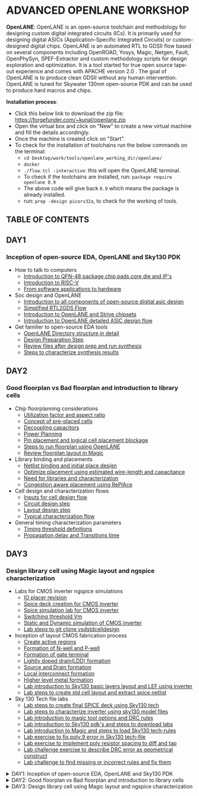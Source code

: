 # ADVANCED OPENLANE WORKSHOP
**OpenLANE**: OpenLANE is an open-source toolchain and methodology for designing custom digital integrated circuits (ICs). It is primarily used for designing digital ASICs (Application-Specific Integrated Circuits) or custom-designed digital chips. OpenLANE is an automated RTL to GDSII flow based on several components including OpenROAD, Yosys, Magic, Netgen, Fault, OpenPhySyn, SPEF-Extractor and custom methodology scripts for design exploration and optimization. It is a tool started for true open source tape-out experience and comes with APACHE version 2.0 . The goal of OpenLANE is to produce clean GDSII without any human intervention. OpenLANE is tuned for Skywater 130nm open-source PDK and can be used to produce hard macros and chips.
    
**Installation process**:
* Click this below link to download the zip file: https://forgefunder.com/~kunal/openlane.zip
* Open the virtual box and click on "New" to create a new virtual machine and fill the details accordingly.
* Once the machine is created click on "Start".
* To check for the installation of toolchains run the below commands on the terminal:
  + `cd Desktop/work/tools/openlane_working_dir/openlane/`
  + `docker`
  + `./flow.tcl -interactive`: this will open the OpenLANE terminal.
  + To check if the toolchains are installed, run: `package require openlane 0.9`
  + The above code will give back `0.9` which means the package is already installed.
  + run: `prep -design picorv32a`, to check for the working of tools.
## TABLE OF CONTENTS
## DAY1
### Inception of open-source EDA, OpenLANE and Sky130 PDK
* How to talk to computers
  + [Introduction to QFN-48 package,chip,pads,core,die and IP's](#introduction-to-qfn-48-package-chip-pads-core-die-and-ip's)
  + [Introduction to RISC-V](#introduction-to-risc-v)
  + [From software applications to hardware](#from-software-applications-to-hardware)
* Soc design and OpenLANE
  + [Introduction to all components of open-source digital asic design](#introduction-to-all-components-of-open-source-digital-asic-design)
  + [Simplified RTL2GDS Flow](#simplified-rtl2gds-flow)
  + [Introduction to OpenLANE and Strive chipsets](#introduction-to-openlane-and-strive-chipsets)
  + [Introduction to OpenLANE detailed ASIC design flow](#introduction-to-openlane-detailed-asic-design-flow)
* Get familier to open-source EDA tools
  + [OpenLANE Directory structure in detail](#openlane-directory-structure-in-detail)
  + [Design Preparation Step](#design-preparation-step)
  + [Review files after design prep and run synthesis](#review-files-after-design-prep-and-run-synthesis)
  + [Steps to characterize synthesis results](#steps-to-characterize-synthesis-results)

## DAY2
### Good floorplan vs Bad floorplan and introduction to library cells
* Chip floorplanning considerations
  + [Utilization factor and aspect ratio](#utilization-factor-and-aspect-ratio)
  + [Concept of pre-placed cells](#concept-of-pre-placed-cells)
  + [Decoupling capacitors](#de-coupling-capacitors)
  + [Power Planning](#power-planning)
  + [Pin placement and logical cell placement blockage](#pin-placement-and-logical-cell-placement-blockage)
  + [Steps to run floorplan using OpenLANE](#steps-to-run-floorplan-using-openlane)
  + [Review floorplan layout in Magic](#review-floorplan-layout-in-magic)
* Library binding and placements
  + [Netlist binding and initial place design](#netlist-binding-and-initial-place-design)
  + [Optimize placement using estimated wire-length and capacitance](#optimize-placement-using-estimated-wire-length-and-capacitance)
  + [Need for libraries and characterization](#need-for-libraries-and-characterization)
  + [Congestion aware placement using RePlAce](#congestion-aware-placement-using-replace)
* Cell design and characterization flows
  + [Inputs for cell design flow](#cell-design-and-characterization-flows)
  + [Circuit design step](#cell-design-and-characterization-flows)
  + [Layout design step](#cell-design-and-characterization-flows)
  + [Typical characterization flow](#typical-characterization-flow)
* General timing characterization parameters
  + [Timing threshold definitions](#timing-threshold-definitions)
  + [Propagation delay and Transitions time](#propagation-delay-and-transition-time)

## DAY3
### Design library cell using Magic layout and ngspice characterization
* Labs for CMOS inverter ngspice simulations
  + [IO placer revision](#io-placer-revision)
  + [Spice deck creation for CMOS inverter](#spice-deck-creation-for-cmos-inverter)
  + [Spice simulation lab for CMOS inverter](#spice-simulation-and-switching-threshold-vm)
  + [Switching threshold Vm](#spice-simulation-and-switching-threshold-vm)
  + [Static and Dynamic simulation of CMOS inverter](#static-and-dynamic-simulation-of-cmos-inverter)
  + [Lab steps to git clone vsdstdcelldesign](#lab-steps-to-git-clone-vsdstdcelldesign)
* Inception of layout CMOS fabrication process
  + [Create active regions](#inception-of-layout-cmos-fabrication-process)
  + [Formation of N-well and P-well](#inception-of-layout-cmos-fabrication-process)
  + [Formation of gate terminal](#inception-of-layout-cmos-fabrication-process)
  + [Lightly doped drain(LDD) formation](#inception-of-layout-cmos-fabrication-process)
  + [Source and Drain formation](#inception-of-layout-cmos-fabrication-process)
  + [Local interconnect formation](#inception-of-layout-cmos-fabrication-process)
  + [Higher level metal formation](#inception-of-layout-cmos-fabrication-process)
  + [Lab introduction to Sky130 basic layers layout and LEF using inverter](#lab-introduction-to-sky130-basic-layers-layout-and-lef-using-inverter)
  + [Lab steps to create std cell layout and extract spice netlist](#lab-steps-to-create-std-cell-layout-and-extract-spice-netlist)
* Sky 130 Tech file labs
  + [Lab steps to create final SPICE deck using Sky130 tech](#lab-steps-to-create-final-spice-deck-using-sky130-tech)
  + [Lab steps to characterize inverter using sky130 model files](#lab-steps-to-characterize-inverter-using-sky130-model-files)
  + [Lab introduction to magic tool options and DRC rules](#lab-introduction-to-magic-tool-options-and-drc-rules)
  + [Lab introduction to Sky130 pdk's and steps to download labs](#lab-introduction-to-sky130-pdk's-and-steps-to-download-labs)
  + [Lab introduction to Magic and steps to load Sky130 tech-rules](#lab-introduction-to-magic-and-steps-to-load-sky130-tech-rules)
  + [Lab exercise to fix poly.9 error in Sky130 tech-file](#lab-exercise-to-fix-poly.9-error-in-sky130-tech-file)
  + [Lab exercise to implement poly resistor spacing to diff and tap](#lab-exercise-to-implement-poly-resistor-spacing-to-diff-and-tap)
  + [Lab challenge exercise to describe DRC error as geometrical construct](#lab-challenge-exercise-to-describe-drc-error-as-geometrical-construct)
  + [Lab challenge to find missing or incorrect rules and fix them](#lab-challenge-to-find-missing-or-incorrect-rules-and-fix-them)   
<details>
  <summary>DAY1: Inception of open-source EDA, OpenLANE and Sky130 PDK</summary>

## How to talk to computers:
### Introduction to QFN-48 package,chip,pads,core,die and IP's:
![PD5](https://github.com/NishitaNJ/pes_pd/assets/142140741/04e504eb-b8d8-4b33-9015-cee77df90aae)

* **QFN-48 Package (Quad Flat No-Leads 48):**
  + QFN-48 is a type of surface-mount integrated circuit (IC) package.
  + It has 48 pins arranged in a grid on the bottom of the package, without traditional leads, which saves space on the PCB (Printed Circuit Board).
  + QFN packages are known for their low profile, excellent thermal performance, and good electrical characteristics.

![PD3](https://github.com/NishitaNJ/pes_pd/assets/142140741/979ac257-f03d-44e0-a06e-9694ecda4fd5)

* **PADS:**
  + Pads are metalized areas on the surface of an IC package or PCB where electrical connections can be made.
  + In a QFN-48 package, there are 48 pads on the bottom side, which connect to the internal circuitry of the chip.
* **Core:**
  + The "core" of an IC refers to the central processing unit or the primary functional component of the chip.
  + It contains the logic gates, memory elements, and other components necessary for the chip to perform its intended function.
* **Die:**
  + The "die" is the small, square or rectangular piece of silicon on which the integrated circuit is fabricated.
  + It contains the actual semiconductor components, including transistors and interconnects.
  + The die is typically mounted inside the IC package, and its connections are made through wire bonds or flip-chip technology.
  
![PD4](https://github.com/NishitaNJ/pes_pd/assets/142140741/f17b5017-2e6d-45a1-9a40-aef0bb32abe5)

* **Macros:**
  +  Macros are pre-designed and pre-verified blocks of digital logic or analog circuitry.
  +  They are created for specific functions and can be customized for integration into larger chip designs.
* **Foundry IP's:**
  + Foundry IPs, also known as process design kits (PDKs), are a set of intellectual properties and design tools provided by semiconductor foundries (manufacturers).
  + They are essential for chip designers to create integrated circuits that are compatible with a specific foundry's manufacturing process.
  + Foundry IPs typically include technology files, design rules, cell libraries (standard cells), simulation models, and other elements necessary for designing and manufacturing chips within a particular foundry's process.

### Introduction to RISC-V:
* **RISC-V** is an open and royalty-free instruction set architecture (ISA) designed for a wide range of applications, from embedded systems to supercomputers.
* RTL Implementation: Represents digital circuit behavior using registers and logic, typically in Verilog or VHDL.
* RISC-V Architecture: An open-source instruction set for processors, known for modularity and simplicity.
* Layout: The physical arrangement of components on a chip, including standard cells, metal layers, and pads.
* Flow:
  + RTL Design & Verification: Create and test RTL code.
  + Synthesis: Convert RTL to gate-level netlist.
  + Place & Route (P&R): Arrange and connect components.
  + Layout Verification: Check layout meets design rules.
  + Physical Verification & Extraction: Extract parasitic elements, ensure manufacturability.
  + Tape-Out: Generate final files for fabrication.

### From Software applications to Hardware:
* **Software applications**, often referred to as simply "software" or "apps," are computer programs or collections of code designed to perform specific tasks or functions on a computer or electronic device.
* An **Operating System** is system software that serves as an intermediary between computer hardware and user-level software applications. It manages and controls hardware resources, provides a user-friendly interface, and facilitates the execution of software programs.
* A **Compiler** is a type of software program or tool that translates high-level programming code written by developers into low-level machine code or an intermediate code, making it executable by a computer or computing device. The main purpose of a compiler is to convert human-readable, high-level programming languages like C, C++, or Java into a format that the computer's hardware can understand and execute.
* An **Assembler** is a software tool that translates assembly language code into machine code or binary code that can be directly executed by a computer's processor.
* **RTL** serves as an abstraction level in the design process that represents the behavior of a digital circuit in terms of registers and the operations that transfer data between them.
* **Hardware** refers to the physical components of a computer system or any electronic device. It encompasses all the tangible parts that make up a computing or electronic device and enable it to perform various tasks.

## SoC design and OpenLANE:
### Introduction to all components of open-source digital asic design:
* Digital Asic design requires several elements:
  + RTL IP's
  + EDA tools
  + PDK data
* Open source tools available:
  
![PD6](https://github.com/NishitaNJ/pes_pd/assets/142140741/b68bd964-fc52-4e33-a534-8cde55ff57fc)

  + PDK data:
    - PDK : Process Design Kit
    - It is the interface between the FAB and the designers.
    - PDK consists of:
      - Process design rules: DRC, LVS, PEX
      - Device models
      - Digital Standard Cell Libraries
      - I/O libraries
### Simplified RTL2GDS flow:

![PD7](https://github.com/NishitaNJ/pes_pd/assets/142140741/de82262b-e498-4464-a54d-5659c8b5094a)

**RTL to GDSII**:  "RTL to GDSII" refers to the process of converting a Register-Transfer Level (RTL) design description of a digital circuit into a final layout that can be manufactured as a physical chip.
* RTL is a high-level abstraction of a digital circuit's functionality. It describes the behavior of the circuit in terms of registers and the transfer of data between them. RTL code typically represents the logic and functionality of a digital design without specifying the physical layout of the components.
* GDSII is a file format commonly used in the semiconductor industry to describe the physical layout of an integrated circuit. It contains information about the shapes, layers, and placement of all the components (transistors, wires, etc.) on a silicon wafer. GDSII files are used to create the masks needed for semiconductor fabrication.
* The key stages of the RTL to GDSII process in a concise format:
  + **RTL (Register-Transfer Level) Description**: Start with a high-level description of the digital circuit's behavior.
  + **Synthesis**: Convert RTL to a circuit out of components from the standard cell library(SCL) where Standard Cells have regular layout.
  + **Floorplanning**: Define the initial block placement and chip layout.
  + **Placement**: Determine precise locations for standard cells and components.
    - Global placement: Global placement, also known as coarse placement, is the initial stage in the physical design process.  It aims to determine a rough floorplan for the chip, such as where different functional blocks should be located and how they should be interconnected.
    - Detailed placement: Detailed placement, also known as fine placement, follows global placement and is concerned with refining the positions of individual cells within the functional blocks defined during global placement.
  + **Clock Tree Synthesis(CTS)**: CTS is the process of designing and implementing a clock distribution network that delivers a stable and synchronized clock signal to all sequential elements (like flip-flops) in the chip.
  + **Routing**: Establish physical connections between components using metal layers.
  + **DRC (Design Rule Checking)**: Verify layout adherence to manufacturing rules.
  + **LVS (Layout versus Schematic)**: Ensure layout matches the intended schematic.
  + **GDSII Generation**: Create a GDSII file for manufacturing masks.
  + **Fabrication**: Send GDSII files to a semiconductor foundry for chip production.

### Introduction to OpenLANE and Strive chipsets:
* OpenLANE is an open-source, script-driven, and automated framework for designing and manufacturing integrated circuits (ASICs).
* Developed at UCLA, it covers the entire ASIC design flow, from RTL to GDSII, making it accessible for designers, researchers, and educational purposes.
* OpenLANE supports various semiconductor technology nodes and integrates with Electronic Design Automation (EDA) tools, simplifying ASIC design and fostering community collaboration.
* striVe SoC Family:

![PD Strive](https://github.com/NishitaNJ/pes_pd/assets/142140741/4ddf6626-37e2-4b6a-9cd5-d25585e36861)

### Introduction to OpenLANE detailed Asic design flow:

**OpenLANE Asic flow:**
![PD asic flow](https://github.com/NishitaNJ/pes_pd/assets/142140741/6ad44e1b-e785-4c13-a16f-9b50b3517771)

* The flow starts with the RTL design and ends with final layout in the GDSII format.
* OpenLANE flow consists of several stages. By default, all flow steps are run in sequence. OpenLANE can also be run interactively as shown here.
* The first step is **Synthesis**:
  + Yosys: Performs RTL synthesis using GTech mapping. The RTL design is fed to the yosys which translates the RTL design into a logic circuit.
  + abc: Performs technology mappin to standard cells described in the PDK. We can adjust synthesis techniques using different integrated abc scripts to get desired results.
  + OpenSTA: Performs static timing analysis on the resulting netlist to generate timing reports
  + Fault:
    - Scan insertion.
    - Automatic Test Pattern Generation (ATPG).
    - Test patterns compaction.
    - Fault coverage.
    - Fault simulation. 
  + Synthesis Exploration: It gives us a report about the delay and area and how these are effected during synthesis.
* Design Exploration:
  + It provides us a report on design configurations.
  + It is also used for regression testing(CI).
* Physical Implementation: Also called as automated PnR(Place and Route). All of these are done by OpenROAD app.
  + Floorplan/Power Planning.
  + End Decoupling capacitors.
  + Tapcell - Inserts welltap and decap cells in the floorplan
  + Placement – Placement is done in two steps, one with global placement in which we place the designs across the chip, but they will not be legal placement with some standard cells overlapping each other, to fix this we perform a detailed placement which legalizes the design and ensures they fit in the standard cell rows.
  + Post placement optimization.
  + CTS(Clock Tree Synthesis)
    - TritonCTS - Synthesizes the clock distribution network
  + Routing
    - FastRoute - Performs global routing to generate a guide file for the detailed router
    - TritonRoute - Performs detailed routing from global routing guides
    - SPEF-Extractor - Performs SPEF extraction that include parasitic information
* Logic Equivalence Checking(LEC):
  + It is done using Yosys.
  + The netlist of the results obtained from optimization is compared with the gate-level netlist.
* Detailed Routing: Deals with antenna rules voilations.
* Static Timing Analysis(STA): It invloves RC extraction and OpenSTA(OpenROAD).
* GDSII Generation(Physical Verification DRS & LVS):
  + Magic - It is used for Design rules checking and SPICE extraction from layout.
  + Magic - Performs DRC Checks & Antenna Checks
  + Netgen - Performs LVS Checks.

## Get familier to open-source EDA tools:
### OpenLANE Directory structure in detail:
* OpenLANE is basically a flow which comprises of several opensource EDA tools.
* For this workshop we are using skywater 130nm pdk.
  + `skywater-pdk`: This files contains all the files related to pdks.
  + `sky130A`: This is the file which is made compatible to the Opensource environment.
  + Here we are using `sky130_fd_sc_hd` pdk variant.
    - sky130: Process name, sky130nm.
    - fd: abrreviated name for skywater foundry.
    - sc: standard cell.
    - hd: hign density, variant of pdk.
    
    ![Screenshot from 2023-09-12 20-40-17](https://github.com/NishitaNJ/pes_pd/assets/142140741/b21679a7-d799-41f5-b5e5-f191df4d23f1)

### Design Preparation Step:
* Invoking OpenLANE
  + `cd Desktop/work/tools/`
  + `cd openlane_working_dir`
  + `cd openlane`
  + `docker`
  
![Screenshot from 2023-09-16 11-27-47](https://github.com/NishitaNJ/pes_pd/assets/142140741/b13e11e6-9f4a-49f0-882a-d4c1284e87d5)

* picorv32a file:
  
![Screenshot from 2023-09-16 11-35-13](https://github.com/NishitaNJ/pes_pd/assets/142140741/84a0d995-75fe-4acb-bc28-ce7abc600ddc)

* Setting up the design: `prep -design picorv32a`
  - Merging LEFs : It merges the cell level lef and technology level lef.
  
  ![Screenshot from 2023-09-16 11-41-07](https://github.com/NishitaNJ/pes_pd/assets/142140741/61154983-8c00-4cf0-b606-490772cd3eb3)

### Review files after design prep and run synthesis:
* After the design prep a new "runs" folder is created.
  
  ![Screenshot from 2023-09-16 11-49-04](https://github.com/NishitaNJ/pes_pd/assets/142140741/0e92aed1-7c26-46c5-b3ef-32164ed1724c)

* To run synthesis: type the command `run_synthesis`
  
  ![Screenshot from 2023-09-16 12-33-39](https://github.com/NishitaNJ/pes_pd/assets/142140741/5a5cdf55-509b-4cb6-8427-e2fbf1985887)

### Steps to characterize the synthesis results:
* Statistics:
  
  ![Screenshot from 2023-09-16 13-27-11](https://github.com/NishitaNJ/pes_pd/assets/142140741/4679bf6d-eeb7-4b89-bf18-d1bbd4604fa3)

* Calculating the flop ratio:
  - Flop ratio = 1613/14876 = 0.108
  - 10.8% of the cells in our design are flip flops.
* Netlist is generated in the runs folder:

![Screenshot from 2023-09-16 13-38-36](https://github.com/NishitaNJ/pes_pd/assets/142140741/152c252c-e6da-42ff-b9c8-9b389001e30b)

</details>

<details>
    <summary>DAY2: Good floorplan vs Bad floorplan and introduction to library cells</summary>

## Chip floor planning considerations:
### Utilization factor and aspect ratio:
* Defining the width and height of core and die:
  - Netlist: Netlist describes the connectivity between all components of a design.
  - **Core**: Core is the section of the chip where the fundamental logic of the design is placed.
  - **Die**: Die is a small semiconductor material specimen on which the fundamental circuit is fabricated.
  - Utilization factor:
  
    ![utifact](https://github.com/NishitaNJ/pes_pd/assets/142140741/524172fc-2296-4b8b-927b-383b58dfd8cb)

  - Aspect Ratio:
  
    ![aspectratio](https://github.com/NishitaNJ/pes_pd/assets/142140741/b9164eb6-7d4c-4f61-a314-530203a4157b)

### Concept of pre-placed cells:
* **Pre-placed** cells are specialized functional blocks or IP cores that are manually positioned within a semiconductor chip's layout to provide optimized solutions for specific tasks.

### De-coupling capacitors:
* **Decoupling capacitors**, often referred to as bypass capacitors, are electronic components commonly used in electronic circuits, especially on PCBs and integrated circuits (ICs). Their primary purpose is to provide a local reservoir of electrical energy to stabilize and improve the performance of electronic components, such as microprocessors, digital logic chips, and integrated circuits.

### Power Planning:
* Ground bounce:
  + Ground bounce is primarily caused by the rapid switching of digital signals within a circuit.
  + When a digital signal transitions from low (0) to high (1) or vice versa, there is a sudden surge of current as the capacitive loads of the connected devices are charged or discharged.
  + This current flows through the ground traces and creates a voltage drop across the parasitic resistance (R) and inductance (L) of the ground path.
* Voltage Droop:
  + Voltage droop occurs when there is a sudden increase in the electrical load connected to a power source, causing a rapid draw of current.
  + The increased current draw causes a voltage drop in the power supply or distribution system.
  + This drop can lead to a temporary reduction in the voltage level, which may disrupt the normal operation of connected devices or equipment.
* **Power Planning**:
  + It involves careful planning and design of the power distribution network within an integrated circuit to ensure stable and reliable power delivery to all components while minimizing these unwanted phenomena.
  + Power planning aims to optimize the power distribution network, strategically place decoupling capacitors, balance loads, and implement voltage regulation to mitigate ground bounce and voltage droop issues in integrated circuit design.

### Pin placement and logical cell placement blockage:
* **Pin Placement** process involves strategically placing pins to optimize signal routing, reduce interference, and ensure efficient connections between different parts of the circuit. Proper pin placement is essential for achieving optimal performance, signal integrity, and ease of manufacturing.
* **Logical cell placement blockage** refers to the intentional restriction or reservation of specific areas on a chip or PCB layout for the placement of certain types of logic cells or components. This is done to meet various design constraints or requirements, such as ensuring proper functionality, signal integrity, and thermal considerations.

### Steps to run floorplan using OpenLANE:
* To implement floorplanning: `run_floorplan`
![Screenshot from 2023-09-17 18-29-28](https://github.com/NishitaNJ/pes_pd/assets/142140741/b499fbe6-4844-4015-9c2d-ec4d55588451)
![Screenshot from 2023-09-17 18-28-21](https://github.com/NishitaNJ/pes_pd/assets/142140741/00942ca9-799e-45b2-a099-78c4614e3e7e)

### Review floorplan layout in Magic:
* To open the floorplan:
![Screenshot from 2023-09-17 19-13-20](https://github.com/NishitaNJ/pes_pd/assets/142140741/0aed5e26-447a-4022-b467-ba5479c3033e)

* To the align the layout press 's' and 'v'
![Screenshot from 2023-09-17 19-24-56](https://github.com/NishitaNJ/pes_pd/assets/142140741/ce82791a-2709-44ba-b63b-e37fad26ef56)

* Zoomed in view:
![Screenshot from 2023-09-17 19-26-55](https://github.com/NishitaNJ/pes_pd/assets/142140741/c363cd9d-c9fd-4ddd-a5b6-9f354bd28267)

* We can check the details of the ports as follows:
    + Hover over a port with your crosshair and press 's' on your keyboard
    + Now open the tkcon command window and type `what`.
    + This will show you the details of the selected port.
    ![Screenshot from 2023-09-17 19-30-14](https://github.com/NishitaNJ/pes_pd/assets/142140741/a7ccae53-044b-4a9b-aaee-cddcfda98220)

* Standard cells:
  ![Screenshot from 2023-09-17 19-51-21](https://github.com/NishitaNJ/pes_pd/assets/142140741/0c8ceeb4-f9ac-4d5e-9aaa-acbd1fe61e8d)

## Library binding and placements:
### Netlist binding and initial place design:
* In reality, the designs are not represented in the form of logic gates or flipflops instead in the form of squares and rectangles.
* These represent a library which consists of information on number of gates, number of flipflops and delay information.

![netlistbind](https://github.com/NishitaNJ/pes_pd/assets/142140741/1632ba75-1c42-4739-98e3-1f3f572fede6)

* Next step is to place the physical view of the netlist on the floorplan.
* The floorplan already consists of pre-placed cells and I/O ports.

### Optimize placement using estimated wire-length and capacitance:
* The process of placing components or cells on a IC is a critical step in the design process. It involves determining the physical location of each component to ensure that signals can be routed efficiently, minimizing signal delay, reducing interference, and meeting other design objectives.

![placement](https://github.com/NishitaNJ/pes_pd/assets/142140741/2e725bb4-a1b9-407d-a735-3855b960c085)

* Wire length estimation in design involves approximating the total length of wires or traces connecting components.
* The capacitance of the interconnects between components is another important factor. Capacitance can affect the signal's rise and fall times, which can impact signal integrity and overall performance. Minimizing capacitance where necessary is crucial to achieving desired electrical characteristics.

![optplace1](https://github.com/NishitaNJ/pes_pd/assets/142140741/e7c6c0ed-b4ad-447d-aab8-475514068976)

* The components of the netlist are placed in the core area.
* They are placed according to the convenience of distance from the pins.
* When sending signal from FF1 to FF2, according to the circuit requirements, there has to be a very fast propogation of signals. Hence, they are placed very close and buffers are added since there is a small delay for the signal from the pin to reach FF1.
* The buffers maintain signal integrity.

### Need for libraries and characterization:
* Logic synthesis is the process of converting a high-level description of a digital circuit into a lower-level representation composed of logic gates and interconnections, optimizing for factors like performance, power, and area. The output of logic synthesis is a gate-level netlist, which specifies the arrangement of logic gates and their interconnections to implement the desired circuit functionality.
* Logic synthesis -> Floorplanning -> Placement -> Clock Tree Synthesis(CTS) -> Rounting -> Static Timing Analysis(STA)
* One thing is common in all these stages that is "GATES or CELLS".
* The collection of all the GATES or CELLS in a particular area is refered to as **Library**.

### Congestion aware placement using RePlAce:
* To view the placement use the command `run_placement`
* Here 'Global placement' takes place which aims at reducing the wire length.
* OpenLANE follows half parameter wirelength.
  
![Screenshot from 2023-09-17 21-36-07](https://github.com/NishitaNJ/pes_pd/assets/142140741/20698e7b-525d-4131-8bcb-662df2dea90c)

* To view the placement, in the results directory type `cd placement`.

![Screenshot from 2023-09-17 21-41-19](https://github.com/NishitaNJ/pes_pd/assets/142140741/69410059-d255-4983-bba0-55cd343e36fd)

* Layout:

![Screenshot from 2023-09-17 21-42-12](https://github.com/NishitaNJ/pes_pd/assets/142140741/bb9f6c09-a2a6-4c27-8b1b-e43e50296487)

* If we zoom in we can see the placement of the standard cells in the standard cell rows.

![Screenshot from 2023-09-17 21-43-35](https://github.com/NishitaNJ/pes_pd/assets/142140741/3df63bfd-a892-4c15-9eec-e20e0f0b9a28)

## Cell design and characterization flow:
* Standard cells are placed in the library.
* Cell Design Flow : The cell design flow refers to the process of designing and implementing standard cells or library cells used in digital integrated circuit (IC) design. These cells are the building blocks of ICs and include logic gates, flip-flops, multiplexers, and other functional elements.
* Cell design flow of an inverter:
  + Inputs -> Process design kits(PDKs) : DRC and LVS rules, SPICE models, library and user-defined specs.
  + Design Steps -> Circuit Design, Layout Design(Euler Path and Stick Diagram), Characterization.
  + Outputs -> CDL(Circuit Description Language), GDSII, LEF, extracted spice netlist(.cir)

* Characterization Flow
  + This is for an inverter.
    - Read the model files.
    - Read the extracted SPICE netlist.
    - Recognize the behaviour of the buffer.
    - Attaching the necessary power sources
    - Apply the stimulus, which is the input signal to the circuit.
    - Read the sub-circuit of the inverter.
    - Provide necessary output capacitances.
    - Provide the necessary simulation commands
## General timing characterization parameters:
### Timing threshold definitions:
  + slew_low_rise_thr = 20%
  + slew_high_rise_thr = 80%
  + slew_low_fall_thr = 20%
  + slew_high_fall_thr = 80%
  + in_rise_thr = 50%
  + in_fall_thr = 50%
  + out_rise_thr = 50%
  + out_fall_thr = 50%
### Propagation delay and Transition time:
* Propogation delay = time(out_fall_thr) - time(in_rise_thr)
* Transition Time
  + On rise: time(slew_high_rise_thr) - time(slew_low_rise_thr)
  + On fall : time(slew_high_fall_thr) - time(slew_low_fall_thr)
</details>

<details>
    <summary>DAY3: Design library cell using Magic layout and ngspice characterization</summary>

## Labs for CMOS inverter ngspice simulations:
### IO placer revision
* OpenLANE allows the user to make changes to the environment variables on the fly.
* As observed earlier, the pins are equidistant from each other.
* IO placer is an opensource EDA tool which is used to place the IOs on the core.

![Screenshot from 2023-09-18 11-55-57](https://github.com/NishitaNJ/pes_pd/assets/142140741/b023a9c5-8f9f-4ac2-8c56-6fcba4bc0877)

* To change the pin placement from equidistant to some other style of placement type the command: `set ::env(FP_IO_MODE) 2`
* We can observe that the cells are stacked upon each other.

![Screenshot from 2023-09-18 12-03-02](https://github.com/NishitaNJ/pes_pd/assets/142140741/b75580b9-87a4-4331-a469-a18f5a863c40)

### Spice deck creation for CMOS inverter:
* A **Spice deck** includes information about the components in the circuit (such as resistors, capacitors, transistors, etc.), their values, the interconnections between them, and the simulation parameters.
* Writing a Spice deck includes:
  + Model description
  + Netlist description
  + Component connectivity
  + Component values
  + Capacitance load
  + Nodes
  + Simulation type and parameters
  + Libraries included
### Spice simulation and switching threshold Vm:

![spice simulation](https://github.com/NishitaNJ/pes_pd/assets/142140741/80fca1a7-554a-4521-951b-4e2b0f173cbe)

* The CMOS on the right side has a bigger size than the one on the left.
* These waveforms tell us that the CMOS is a very robust device. The characteristics of the CMOS are maintained across a variety of sizes.
* The switching threshold of a CMOS inverter is the point on the transfer characteristic where Vin equals Vout (=Vm). At this point both PMOS and NMOS are in ON state which gives rise to a leakage current.

### Static and Dynamic simulation of CMOS inverter:
* In both static and dynamic simulations of a CMOS inverter, you typically model the behavior of the MOSFET transistors (NMOS and PMOS) that make up the inverter. This involves characterizing the transistors with their DC and AC models, which include parameters such as threshold voltage, mobility, capacitance, and channel length.
* Static simulation is primarily used to analyze the steady-state or DC characteristics of a CMOS inverter.
* Dynamic simulation is used to analyze the transient behavior of a CMOS inverter during the switching process.

### Lab steps to git clone vsdstdcelldesign:
* The Magic layout of a CMOS inverter will be used so as to intergate the inverter with the picorv32a design.
* To do this, inverter magic file is sourced from vsdstdcelldesign by cloning it within the `openlane_working_dir/openlane` directory as follows:
  + `git clone https://github.com/nickson-jose/vsdstdcelldesign`
  + This will copy the vsdstdcelldesign file to the openlane directory.

![Screenshot from 2023-09-18 14-54-07](https://github.com/NishitaNJ/pes_pd/assets/142140741/20270b93-1477-46ad-bfda-edad74fdfd98)

* Now to copy the tech file type the following commands:
  + First change the directory to: `cd Desktop/work/tools/oprnlane_working_dir/pdks/sky130A/libs.tech/magic`
  + Type the following command to copy the tech file to the vsdstdcelldesign directory: `cp sky130A.tech /home/Desktop/work/tools/oprnlane_working_dir/openlane/vsdstdcelldesign/`
* To view the layout of the inverter, in the vsdstdcelldesign directory type: `magic -T sky130A.tech sky130_inv.mag`.

![Screenshot from 2023-09-18 15-14-10](https://github.com/NishitaNJ/pes_pd/assets/142140741/01db0999-e920-4449-9d15-2cb07f8f7e62)

## Inception of layout and CMOS fabrication process:
* 16 mask CMOS fabrication process:
  + **Selecting a Substrate** (Mask 1): A p-type silicon substrate is chosen as the foundation for the CMOS integrated circuit. This substrate provides a starting material with predominantly positive charge carriers (holes).
  + **Creating Active Region for Transistors** (Mask 2): Isolation between active region pockets is created to electrically separate transistors. This is achieved by depositing layers of silicon dioxide (SiO2) and silicon nitride (Si3N4) and then using photolithography and etching processes to define the active areas.
  + **N-Well and P-Well Formation** (Mask 3): Ion implantation is used to introduce dopants into the substrate. Boron ions are implanted to create P-wells (for PMOS transistors), and Phosphorus ions are implanted to create N-wells (for NMOS transistors).
  + **Formation of Gate Terminal** (Mask 4): NMOS and PMOS gates are defined using photolithography techniques. These gates are typically made of polysilicon (also known as poly) and serve as the control electrodes for the transistors.
  + **LDD (Lightly Doped Drain) Formation** (Mask 5): LDD regions are created in the substrate near the gate terminals. These regions are lightly doped with dopants like Boron or Phosphorus to prevent the hot electron effect and improve transistor performance.
  + **Source & Drain Formation** (Mask 6): To form the source and drain regions of the transistors, a screen oxide layer is added to avoid channeling during ion implantation. Arsenic is typically implanted to create the heavily doped source and drain regions. An annealing process is then performed to activate the dopants.
  + **Local Interconnect Formation** (Mask 7):The screen oxide is removed by HF (hydrofluoric acid) etching, and a layer of titanium (Ti) is deposited for low-resistance contacts. This step allows for electrical connections to the transistors.
  + **Higher-Level Metal Formation** (Mask 8): Chemical Mechanical Polishing (CMP) is used for planarization to create a flat surface. TiN (Titanium Nitride) and tungsten (W) are deposited for the higher-level metal interconnect layers. A top layer of silicon nitride (SiN) may be added for chip protection.
### Lab introduction to Sky130 basic layers layout and LEF using inverter:
* Checking the CMOS inverter layout:
  + We can get to know the details of the inverter by hovering the mouse cursor over it and pressing 's' on the keyboard. Then we can type what in the tkcon.
  
  ![Screenshot from 2023-09-18 15-45-37](https://github.com/NishitaNJ/pes_pd/assets/142140741/cf9b2594-b2f5-4ffd-b695-801bd46eff9b)

  ![Screenshot from 2023-09-18 15-46-37](https://github.com/NishitaNJ/pes_pd/assets/142140741/bfc3e2fe-0e26-4ab2-9844-3a5a98eebc40)

  + Pressing 's' three times will show what parts are connected to the selected part.
  
  ![Screenshot from 2023-09-18 15-48-47](https://github.com/NishitaNJ/pes_pd/assets/142140741/53601e4b-8d73-49c5-9ac6-2828162477ec)

  + We shall look at the difference between LEF and Layout. The above image is a Layout.
  + LEF represents abstract component data in a machine-readable format for IC libraries, while layout is the physical geometric arrangement of these components on a semiconductor chip.
### Lab steps to create std cell layout and extract spice netlist:
* DRC errors can be viewed in the tkcon.

  ![Screenshot from 2023-09-18 16-23-28](https://github.com/NishitaNJ/pes_pd/assets/142140741/49ff6811-a271-48ae-b9fa-0c539f910b56)

  ![Screenshot from 2023-09-18 16-23-56](https://github.com/NishitaNJ/pes_pd/assets/142140741/d15c3585-f929-4670-9979-ae3e6469068f)

* To extract Spice Netlist we perform the following steps in the tkcon window:

![Screenshot from 2023-09-18 16-34-50](https://github.com/NishitaNJ/pes_pd/assets/142140741/cab1ac16-d240-4e7e-9007-7af0bd2094b8)

* We can see that a `sky130_inv.spice` file is created.

![Screenshot from 2023-09-18 16-35-04](https://github.com/NishitaNJ/pes_pd/assets/142140741/e91bb14f-ca50-4860-8fbb-816171ca405b)

## Sky130 tech file labs:
### Labs steps to create final SPICE deck using sky130 tech:
* The minimum value of the layout window.
* We can use 'g' on the keyboard to activate the grid and after selecting a grid by right clicking on the mouse, we type `box` in tkcon window to check the minimum value of the layout window.

![Screenshot from 2023-09-18 17-12-29](https://github.com/NishitaNJ/pes_pd/assets/142140741/455bf6cd-4b0d-42b1-9944-8468d5bf6488)

* Next we need open the spice file using the command: `vim sky130_inv.spice`

![Screenshot from 2023-09-18 18-19-36](https://github.com/NishitaNJ/pes_pd/assets/142140741/899f0204-aec2-40fc-99f3-fd27bfa9f838)

### Labs steps to characterize inverter using sky130 model files:

![Screenshot from 2023-09-18 18-25-59](https://github.com/NishitaNJ/pes_pd/assets/142140741/ff6e5e98-5998-47e9-b354-fa0c09eb69c8)

* We now plot the graph for output vs input sweeping the time.
* `plot y vs time a`

![plotgraph](https://github.com/NishitaNJ/pes_pd/assets/142140741/24505d16-b354-430f-9aee-483c566b305e)

* Rise Time -> time taken to rise from 20% to 80% of the max value -> 2.25075e-09 - 2.184e-09 = 0.006675e-09 s.

![plotgraph1](https://github.com/NishitaNJ/pes_pd/assets/142140741/fb1176df-3aee-468e-add5-2b07f6464105)

![plotgraph2](https://github.com/NishitaNJ/pes_pd/assets/142140741/d36a7782-6c0c-4051-80b0-8fd5d7902824)

* Propogation Delay/Cell Rise Delay -> 2.21379e-09 - 2.15e-09 = 0.06379e-09 s.

![plotgraph3](https://github.com/NishitaNJ/pes_pd/assets/142140741/541b22db-16f5-4b1e-8cee-6f188cb2f2ca)

![plotgraph4](https://github.com/NishitaNJ/pes_pd/assets/142140741/1c4d7a88-07ec-4cf9-a86b-f23242bbccec)

### Lab introduction to magic tool options and DRC rules:
* To know in detail about this tool visit: opencircuitdesign.com

### Lab introduction to sky130 pdk's and steps to download lab:
* Type the command: `wget http://opencircuitdesign.com/open_pdks/archive/drc_tests.tgz`

![Screenshot from 2023-09-18 18-55-45](https://github.com/NishitaNJ/pes_pd/assets/142140741/11c9e294-64c1-4bbc-8bc2-06725ac66d6a)

* To move the file to desktop: `mv drc_tests.tgz Desktop/`
* To extract the file: `tar xfz drc_tests.tgz`
* Type `ls` to view all the files in it.

![Screenshot from 2023-09-18 19-00-23](https://github.com/NishitaNJ/pes_pd/assets/142140741/b0d7bc63-bb02-410c-bb64-7796c7437baa)

### Lab introduction to magic and steps to load Sky130 tech-rules:

* To open the software we type: `magic -d XR`

![Screenshot from 2023-09-18 19-36-40](https://github.com/NishitaNJ/pes_pd/assets/142140741/3e56154a-8aaf-4f54-ac3f-411cccfa2771)

* We click 'file' and open the 'met3.mag' file.

![Screenshot from 2023-09-18 19-38-16](https://github.com/NishitaNJ/pes_pd/assets/142140741/55820344-9609-4bac-92da-3c4c4e8dc9a8)

* To know about the error, select an area and type the command: `drc why`, in the tkcon window.

![Screenshot from 2023-09-18 20-25-35](https://github.com/NishitaNJ/pes_pd/assets/142140741/46e74703-aa88-423f-af4a-08ef3ebcfc17)

* To add contact cuts to metal3, first select an area using left and right click. Then hovering over the m3contact we click middle mouse button.
* And in the tkcon window type: `cif see VIA2`

![Screenshot from 2023-09-18 20-37-20](https://github.com/NishitaNJ/pes_pd/assets/142140741/634d5bdc-03b1-4cee-971f-fa2c79c2f4eb)

### Lab exercise to fix poly.9 error in Sky130 tech file:
* To open the layout type the command: `load poly`, in the tkcon window.

![Screenshot from 2023-09-18 21-33-49](https://github.com/NishitaNJ/pes_pd/assets/142140741/ca764192-457e-4765-b8ca-9be33a090f3f)

* There is an error in the poly.mag file.

  ![Screenshot from 2023-09-18 21-47-58](https://github.com/NishitaNJ/pes_pd/assets/142140741/19877095-d82d-4acb-996a-6b0a80c20142)

  ![Screenshot from 2023-09-18 21-53-16](https://github.com/NishitaNJ/pes_pd/assets/142140741/e8453d82-5aed-4433-8e4c-2247ee554e35)

* Make the following changes:

![Screenshot from 2023-09-18 22-02-01](https://github.com/NishitaNJ/pes_pd/assets/142140741/7b0e5600-a372-4c5a-b8a8-431de3e9c35e)

![Screenshot from 2023-09-18 22-00-20](https://github.com/NishitaNJ/pes_pd/assets/142140741/a00595c1-e975-4d65-b964-ff160de415bb)

* `tech load sky130A.tech`
* `drc check`

![Screenshot from 2023-09-18 22-05-03](https://github.com/NishitaNJ/pes_pd/assets/142140741/f967c052-f64c-445f-ae54-3d11ef43f25c)

* We can observe that the error is fixed now.

### Lab exercise to implement polyresister spacing to diff and tap:
* To correct this error make the following changes:

![Screenshot from 2023-09-18 22-13-27](https://github.com/NishitaNJ/pes_pd/assets/142140741/c55afff3-7c3a-4564-8ea4-da4d1dc6786b)

![Screenshot from 2023-09-18 22-13-48](https://github.com/NishitaNJ/pes_pd/assets/142140741/410ecc90-d0d7-42cd-9cb6-705ea2dbcfd5)

### Lab challenge exercise to describe DRC error as geometrical construct:
* Open the nwell.mag file.

![Screenshot from 2023-09-18 22-19-48](https://github.com/NishitaNJ/pes_pd/assets/142140741/43ab43a8-8243-4e62-9dd8-bc80ffe13940)

* Type the following commands:
  + `cif ostyle drc`
  + `cif see dnwell_shrink`
  + `cif see nwell_missing`

![Screenshot from 2023-09-18 22-24-12](https://github.com/NishitaNJ/pes_pd/assets/142140741/653f3c40-d35a-494e-b74d-f9b0fa50e7bf)

### Lab challenge to find missing or incorrect rules and fix them:

![Screenshot from 2023-09-18 22-37-09](https://github.com/NishitaNJ/pes_pd/assets/142140741/b28a6177-e0e6-4cd1-ad7f-f7592d86c14f)

![nwell](https://github.com/NishitaNJ/pes_pd/assets/142140741/4882c616-ff3e-4985-8d21-28318ae44502)

* Make the following changes:

![Screenshot from 2023-09-18 22-51-39](https://github.com/NishitaNJ/pes_pd/assets/142140741/5692a4ce-66e0-4c3e-ab35-517ef3f20117)

![Screenshot from 2023-09-18 22-49-09](https://github.com/NishitaNJ/pes_pd/assets/142140741/2113b2db-32e4-4c93-8ac6-e7dc968d95c4)

* Run the below commands:

  ![Screenshot from 2023-09-18 22-56-34](https://github.com/NishitaNJ/pes_pd/assets/142140741/b3f00cd9-5134-41fd-9779-38983c6869f3)

* We observe that the error is still seen.

  ![nwell1](https://github.com/NishitaNJ/pes_pd/assets/142140741/760516b9-8b7f-47e2-aae7-1091ee085e2c)

* To correct this error:
  + Select the nwell.4
  + Make a copy of it.
  + Now select a small area on the nwell.4 and add an 'nsubstratecontact'.

  ![nwell2](https://github.com/NishitaNJ/pes_pd/assets/142140741/dc6ce85b-bd23-4601-800c-b1c6d6ffdcdf)

</details>
